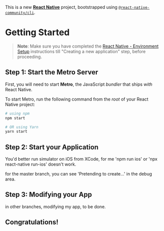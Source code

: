 This is a new [**React Native**](https://reactnative.dev) project, bootstrapped using [`@react-native-community/cli`](https://github.com/react-native-community/cli).

# Getting Started

>**Note**: Make sure you have completed the [React Native - Environment Setup](https://reactnative.dev/docs/environment-setup) instructions till "Creating a new application" step, before proceeding.

## Step 1: Start the Metro Server

First, you will need to start **Metro**, the JavaScript _bundler_ that ships _with_ React Native.

To start Metro, run the following command from the _root_ of your React Native project:

```bash
# using npm
npm start

# OR using Yarn
yarn start
```

## Step 2: Start your Application

You'd better run simulator on iOS from XCode, for me 'npm run ios' or 'npx react-native run-ios' doesn't work.

for the master branch, you can see 'Pretending to create...' in the debug area.

## Step 3: Modifying your App

in other branches, modifying my app, to be done.

## Congratulations! 
